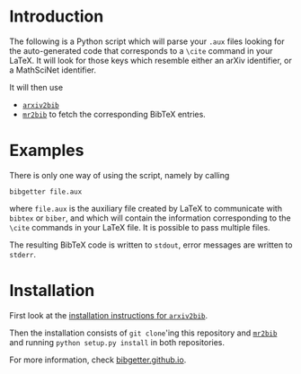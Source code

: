 # Introduction

The following is a Python script which will parse your `.aux` files looking for the auto-generated code that corresponds to a `\cite` command in your LaTeX. It will look for those keys which resemble either an arXiv identifier, or a MathSciNet identifier.

It will then use
* [`arxiv2bib`](https://github.com/nathangrigg/arxiv2bib)
* [`mr2bib`](https://github.com/bibgetter/mr2bib)
to fetch the corresponding BibTeX entries.

# Examples

There is only one way of using the script, namely by calling

    bibgetter file.aux

where `file.aux` is the auxiliary file created by LaTeX to communicate with `bibtex` or `biber`, and which will contain the information corresponding to the `\cite` commands in your LaTeX file. It is possible to pass multiple files.

The resulting BibTeX code is written to `stdout`, error messages are written to `stderr`.

# Installation

First look at the [installation instructions for `arxiv2bib`](https://github.com/nathangrigg/arxiv2bib).

Then the installation consists of `git clone`'ing this repository and [`mr2bib`](https://github.com/bibgetter/mr2bib) and running `python setup.py install` in both repositories.

For more information, check [bibgetter.github.io](https://bibgetter.github.io).
